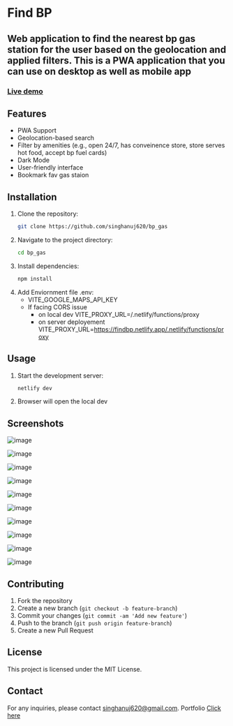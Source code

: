 # Find BP

## Web application to find the nearest bp gas station for the user based on the geolocation and applied filters. This is a PWA application that you can use on desktop as well as mobile app

### [Live demo](http://findbp.netlify.com)

## Features

- PWA Support
- Geolocation-based search
- Filter by amenities (e.g., open 24/7, has conveinence store, store serves hot food, accept bp fuel cards)
- Dark Mode
- User-friendly interface
- Bookmark fav gas staion

## Installation

1. Clone the repository:
   ```sh
   git clone https://github.com/singhanuj620/bp_gas
   ```
2. Navigate to the project directory:
   ```sh
   cd bp_gas
   ```
3. Install dependencies:
   ```sh
   npm install
   ```
4. Add Enviornment file .env:
   - VITE_GOOGLE_MAPS_API_KEY
   - If facing CORS issue
     - on local dev VITE_PROXY_URL=/.netlify/functions/proxy
     - on server deployement VITE_PROXY_URL=https://findbp.netlify.app/.netlify/functions/proxy

## Usage

1. Start the development server:
   ```sh
   netlify dev
   ```
2. Browser will open the local dev

## Screenshots

![image](https://github.com/user-attachments/assets/d5fd9bde-02e0-4b5f-8978-6709e7aa7963)

![image](https://github.com/user-attachments/assets/1fbf420e-3818-4ffd-b6ea-d6b8111cd6d4)

![image](https://github.com/user-attachments/assets/6fdeecb4-a577-4a68-941d-2ed3679e3c69)

![image](https://github.com/user-attachments/assets/eb5d1930-9bca-4379-b64c-4f6dc93bb5ad)

![image](https://github.com/user-attachments/assets/e6a80942-226a-459a-a40f-faf89ff1e6ca)

![image](https://github.com/user-attachments/assets/e0e3588f-dd22-422d-a931-caeb18b0b872)

![image](https://github.com/user-attachments/assets/94d0a53f-823f-468e-8687-6ec0fbbf59f1)

![image](https://github.com/user-attachments/assets/53817472-35c7-4ead-9f2b-f9aca16aec95)

![image](https://github.com/user-attachments/assets/32fd5390-eb6f-4ffe-a3f5-f539f1e2d5ef)

![image](https://github.com/user-attachments/assets/0d990f2e-6ca8-44da-9aca-477d12f73d64)


## Contributing

1. Fork the repository
2. Create a new branch (`git checkout -b feature-branch`)
3. Commit your changes (`git commit -am 'Add new feature'`)
4. Push to the branch (`git push origin feature-branch`)
5. Create a new Pull Request

## License

This project is licensed under the MIT License.

## Contact

For any inquiries, please contact [singhanuj620@gmail.com](mailto:singhanuj620@gmail.com).
Portfolio [Click here](https://anujsingh.net)
